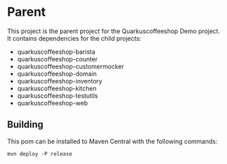 # Parent

This project is the parent project for the Quarkuscoffeeshop Demo project.  It contains dependencies for the child projects:
* quarkuscoffeeshop-barista
* quarkuscoffeeshop-counter
* quarkuscoffeeshop-customermocker
* quarkuscoffeeshop-domain
* quarkuscoffeeshop-inventory
* quarkuscoffeeshop-kitchen
* quarkuscoffeeshop-testutils
* quarkuscoffeeshop-web

## Building

This pom can be installed to Maven Central with the following commands:

```shell script
mvn deploy -P release
```